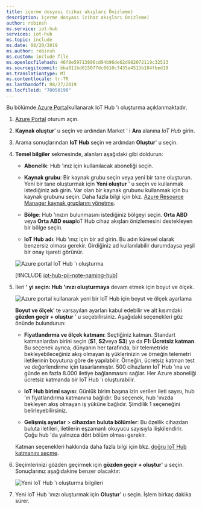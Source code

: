 ```yaml
---
title: içerme dosyası (cihaz akışları Önizleme)
description: içerme dosyası (cihaz akışları Önizleme)
author: robinsh
ms.service: iot-hub
services: iot-hub
ms.topic: include
ms.date: 08/20/2019
ms.author: robinsh
ms.custom: include file
ms.openlocfilehash: 46f8e59713896cd94b96de62d982072119c32513
ms.sourcegitcommit: bba811bd615077dc0610c7435e4513b184fbed19
ms.translationtype: MT
ms.contentlocale: tr-TR
ms.lasthandoff: 08/27/2019
ms.locfileid: "70050190"
---
```

Bu bölümde [Azure Portal](https://portal.azure.com)kullanarak IoT Hub 'ı oluşturma açıklanmaktadır.

1. [Azure Portal](https://portal.azure.com) oturum açın.

1. **Kaynak oluştur**' u seçin ve ardından Market ' i **Ara** alanına *IoT Hub* girin.

1. Arama sonuçlarından **IoT Hub** seçin ve ardından **Oluştur**' u seçin.

1. **Temel bilgiler** sekmesinde, alanları aşağıdaki gibi doldurun:

   - **Abonelik**: Hub 'ınız için kullanılacak aboneliği seçin.

   - **Kaynak grubu**: Bir kaynak grubu seçin veya yeni bir tane oluşturun. Yeni bir tane oluşturmak için **Yeni oluştur** ' u seçin ve kullanmak istediğiniz adı girin. Var olan bir kaynak grubunu kullanmak için bu kaynak grubunu seçin. Daha fazla bilgi için bkz. [Azure Resource Manager kaynak gruplarını yönetme](../articles/azure-resource-manager/manage-resource-groups-portal.md).

   - **Bölge**: Hub 'ınızın bulunmasını istediğiniz bölgeyi seçin. **Orta ABD** veya **Orta ABD euap**IoT Hub cihaz akışları önizlemesini destekleyen bir bölge seçin.

   - **IoT Hub adı**: Hub 'ınız için bir ad girin. Bu adın küresel olarak benzersiz olması gerekir. Girdiğiniz ad kullanılabilir durumdaysa yeşil bir onay işareti görünür.

   ![Azure portal IoT Hub 'ı oluşturma](./media/iot-hub-include-create-hub-device-streams/iot-hub-creation-device-streams.png)

   [!INCLUDE [iot-hub-pii-note-naming-hub](iot-hub-pii-note-naming-hub.md)]

1. İleri **' yi seçin: Hub 'ınızı oluşturmaya** devam etmek için boyut ve ölçek.

   ![Azure portal kullanarak yeni bir IoT Hub için boyut ve ölçek ayarlama](./media/iot-hub-include-create-hub-device-streams/iot-hub-creation-02.png)

   **Boyut ve ölçek**' te varsayılan ayarları kabul edebilir ve alt kısımdaki **gözden geçir + oluştur** ' u seçebilirsiniz. Aşağıdaki seçenekleri göz önünde bulundurun:

   - **Fiyatlandırma ve ölçek katmanı**: Seçtiğiniz katman. Standart katmanlardan birini seçin (**S1**, **S2**veya **S3**) ya da **F1: Ücretsiz katman**. Bu seçenek ayrıca, dünyanın her tarafında, bir telemetride bekleyebileceğiniz akış olmayan iş yüklerinizin ve örneğin telemetri iletilerinin boyutuna göre de yapılabilir. Örneğin, ücretsiz katman test ve değerlendirme için tasarlanmıştır. 500 cihazların IoT Hub 'ına ve günde en fazla 8.000 iletiye bağlanmasını sağlar. Her Azure aboneliği ücretsiz katmanda bir IoT Hub 'ı oluşturabilir. 

   - **IoT Hub birimi sayısı**: Günlük birim başına izin verilen ileti sayısı, hub 'ın fiyatlandırma katmanına bağlıdır. Bu seçenek, hub 'ınızda bekleyen akış olmayan iş yüküne bağlıdır. Şimdilik 1 seçeneğini belirleyebilirsiniz.

   - **Gelişmiş ayarlar** > **cihazdan buluta bölümler**: Bu özellik cihazdan buluta iletileri, iletilerin eşzamanlı okuyucu sayısıyla ilişkilendirir. Çoğu hub 'da yalnızca dört bölüm olması gerekir.

   Katman seçenekleri hakkında daha fazla bilgi için bkz. [doğru IoT Hub katmanını seçme](../articles/iot-hub/iot-hub-scaling.md).

1. Seçimlerinizi gözden geçirmek için **gözden geçir + oluştur**' u seçin. Sonuçlarınız aşağıdakine benzer olacaktır:

   ![Yeni IoT Hub 'ı oluşturma bilgileri](./media/iot-hub-include-create-hub-device-streams/iot-hub-creation-03.png)

1. Yeni IoT Hub 'ınızı oluşturmak için **Oluştur**' u seçin. İşlem birkaç dakika sürer.
